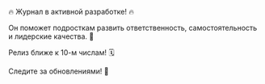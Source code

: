🔥 Журнал  в активной разработке! 🔥

Он поможет подросткам развить ответственность, самостоятельность и лидерские качества. 🚀

Релиз ближе к 10-м числам! 🗓️ 

Следите за обновлениями! 👀
